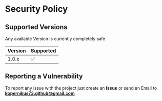 # Security Policy

## Supported Versions

Any available Version is currently completely safe

| Version | Supported          |
| ------- | ------------------ |
| 1.0.x   | :white_check_mark: |

## Reporting a Vulnerability

To report any issue with the project just create an **Issue** or send an Email to **kopernikus73.github@gmail.com**